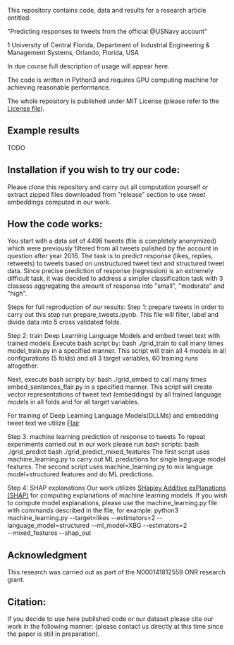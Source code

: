 This repository contains code, data and results for a research article entitled:

"Predicting responses to tweets from the official @USNavy account"

1 University of Central Florida, Department of Industrial Engineering & Management Systems, Orlando, Florida, USA </br>

In due course full description of usage will appear here.

The code is written in Python3 and requires GPU computing machine for achieving reasonable performance.

The whole repository is published under MIT License (please refer to the [License file](https://github.com/krzysztoffiok/predicting-response-to-tweets/blob/master/LICENSE)).

## Example results

TODO

## Installation if you wish to try our code:
Please clone this repository and carry out all computation yourself or extract zipped files downloaded from "release" section to use tweet embeddings computed in our work.

## How the code works:
You start with a data set of 4498 tweets (file is completely anonymized) which were previously filtered from all tweets pulished by the account in question after year 2016. The task is to predict response (likes, replies, retweets) to tweets based on unstructured tweet text and structured tweet data. Since precise prediction of response (regression) is an extremely difficult task, it was decided to address a simpler classification task with 3 classess aggregating the amount of response into "small", "moderate" and "high".

Steps for full reproduction of our results:
Step 1: prepare tweets
In order to carry out this step run prepare_tweets.ipynb. This file will filter, label and divide data into 5 cross validated folds.

Step 2: train Deep Learning Language Models and embed tweet text with trained models
Execute bash script by: bash ./grid_train to call many times model_train.py in a specified manner. This script will train all 4 models in all configurations (5 folds) and all 3 target variables, 60 training runs altogether.

Next, execute bash scripty by: bash ./grid_embed to call many times embed_sentences_flair.py in a specified manner. This script will create vector representations of tweet text (embeddings) by all trained language models in all folds and for all target variables.

For training of Deep Learning Language Models(DLLMs) and embedding tweet text we utilize [Flair](https://github.com/flairNLP/flair)

Step 3: machine learning prediction of response to tweets
To repeat experiments carried out in our work please run bash scripts:
bash ./grid_predict
bash ./grid_predict_mixed_features
The first script uses machine_learning.py to carry out ML predictions for single language model features. The second script uses machine_learning.py to mix language model+structured features and do ML predictions.

Step 4: SHAP explanations
Our work utilizes [SHapley Additive exPlanations (SHAP)](https://github.com/slundberg/shap) for computing explanations of machine learning models.
If you wish to compute model explanations, please use the machine_learning.py file with commands described in the file, for example:
python3 machine_learning.py --target=likes --estimators=2 --language_model=structured  --ml_model=XBG --estimators=2 \
--mixed_features --shap_out

## Acknowledgment
This research was carried out as part of the N000141812559 ONR research grant.

## Citation:<br/>
If you decide to use here published code or our dataset please cite our work in the following manner:
(please contact us directly at this time since the paper is still in preparation).
